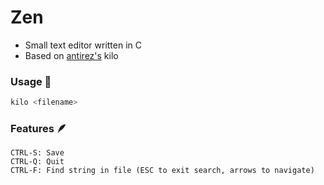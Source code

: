 # Zen

- Small text editor written in C
- Based on [antirez's](https://github.com/antirez) kilo

### Usage 🚀

```bash
kilo <filename>
```

### Features 🪶

```
CTRL-S: Save
CTRL-Q: Quit
CTRL-F: Find string in file (ESC to exit search, arrows to navigate)

```
